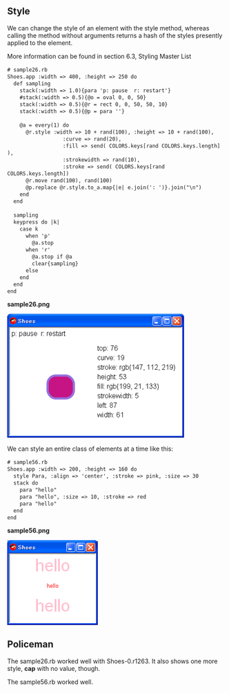 Style
-----

We can change the style of an element with the style method, whereas calling the method without arguments returns a hash of the styles presently applied to the element.

More information can be found in section 6.3, Styling Master List

	# sample26.rb
	Shoes.app :width => 400, :height => 250 do
	  def sampling
	    stack(:width => 1.0){para 'p: pause  r: restart'}
	    #stack(:width => 0.5){@o = oval 0, 0, 50}
	    stack(:width => 0.5){@r = rect 0, 0, 50, 50, 10}
	    stack(:width => 0.5){@p = para ''}
	    
	    @a = every(1) do
	      @r.style :width => 10 + rand(100), :height => 10 + rand(100),
	                  :curve => rand(20),
	                  :fill => send( COLORS.keys[rand COLORS.keys.length] ),
	                  :strokewidth => rand(10),
	                  :stroke => send( COLORS.keys[rand COLORS.keys.length])
	      @r.move rand(100), rand(100)
	      @p.replace @r.style.to_a.map{|e| e.join(': ')}.join("\n")
	    end
	  end
	  
	  sampling
	  keypress do |k|
	    case k
	      when 'p'
	        @a.stop
	      when 'r'
	        @a.stop if @a
	        clear{sampling}
	      else
	    end
	  end
	end

**sample26.png**

![sample26.png](http://github.com/ashbb/shoes_tutorial_html/raw/master/images/sample26.png)


We can style an entire class of elements at a time like this: <br>

	# sample56.rb
	Shoes.app :width => 200, :height => 160 do
	  style Para, :align => 'center', :stroke => pink, :size => 30
	  stack do
	    para "hello"
	    para "hello", :size => 10, :stroke => red
	    para "hello"
	  end
	end

**sample56.png**

![sample56.png](http://github.com/ashbb/shoes_tutorial_html/raw/master/images/sample56.png)



Policeman
---------

The sample26.rb worked well with Shoes-0.r1263. It also shows one more style, <b>cap</b> with no value, though.

The sample56.rb worked well.
